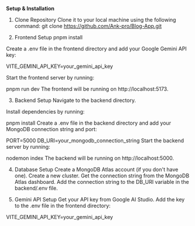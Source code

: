 **Setup & Installation**
1. Clone Repository
Clone it to your local machine using the following command:
git clone https://github.com/Ank-pro/Blog-App.git

2. Frontend Setup
pnpm install

Create a .env file in the frontend directory and add your Google Gemini API key:

VITE_GEMINI_API_KEY=your_gemini_api_key

Start the frontend server by running:

pnpm run dev
The frontend will be running on http://localhost:5173.

3. Backend Setup
Navigate to the backend directory.

Install dependencies by running:

pnpm install
Create a .env file in the backend directory and add your MongoDB connection string and port:

PORT=5000
DB_URI=your_mongodb_connection_string
Start the backend server by running:

nodemon index
The backend will be running on http://localhost:5000.

4. Database Setup
Create a MongoDB Atlas account (if you don't have one).
Create a new cluster.
Get the connection string from the MongoDB Atlas dashboard.
Add the connection string to the DB_URI variable in the backend/.env file.

6. Gemini API Setup
Get your API key from Google AI Studio.
Add the key to the .env file in the frontend directory:

VITE_GEMINI_API_KEY=your_gemini_api_key
